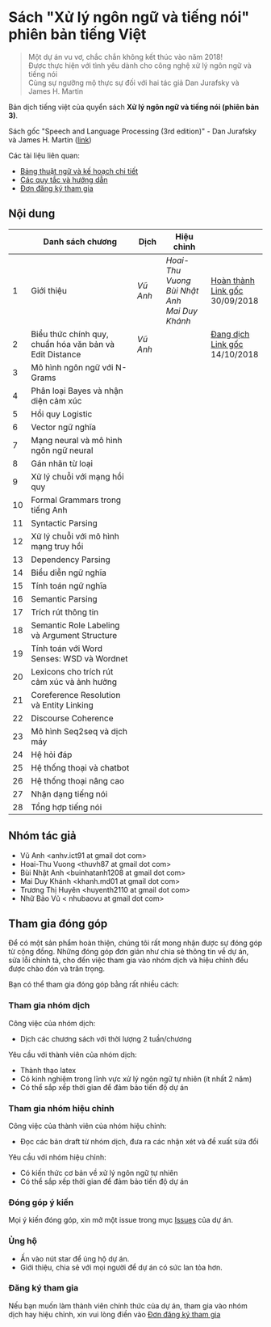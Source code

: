 # Sách "Xử lý ngôn ngữ và tiếng nói" phiên bản tiếng Việt 

> Một dự án vu vơ, chắc chắn không kết thúc vào năm 2018!<br>
> Được thực hiện với tình yêu dành cho công nghệ xử lý ngôn ngữ và tiếng nói<br>
> Cùng sự ngưỡng mộ thực sự đối với hai tác giả Dan Jurafsky và James H. Martin

Bản dịch tiếng việt của quyển sách **Xử lý ngôn ngữ và tiếng nói (phiên bản 3)**.

Sách gốc "Speech and Language Processing (3rd edition)" - Dan Jurafsky và James H. Martin ([link](https://web.stanford.edu/~jurafsky/slp3/))

Các tài liệu liên quan:

* [Bảng thuật ngữ và kế hoạch chi tiết](https://docs.google.com/spreadsheets/d/1iHO-ktjAj4qS9--lijADSiGdsxRmnMuEmrOJoiyLUU8/edit?usp=sharing)
* [Các quy tắc và hướng dẫn](GUIDELINE.md)
* [Đơn đăng ký tham gia](https://goo.gl/forms/MpJTjblliFKi4vLO2)

## Nội dung

|    | Danh sách chương                                        | Dịch       | Hiệu chỉnh           |                   |
|----|---------------------------------------------------------|------------|---------------------|--------------------|
| 1  | Giới thiệu                                              | *Vũ Anh*   | *Hoai-Thu Vuong*<br>*Bùi Nhật Anh*<br>*Mai Duy Khánh* | [Hoàn thành](pdf/1.pdf)<br/>[Link gốc](https://github.com/rain1024/slp2-pdf/blob/master/chapter-wise-pdf/%5B01%5D%20Introduction.pdf)<br>30/09/2018 |
| 2  | Biểu thức chính quy, chuẩn hóa văn bản và Edit Distance | *Vũ Anh*   |                      | [Đang dịch](pdf/2.pdf)<br>[Link gốc](https://web.stanford.edu/~jurafsky/slp3/2.pdf)<br>  14/10/2018|
| 3  | Mô hình ngôn ngữ với N-Grams                            |            |                      |               |
| 4  | Phân loại Bayes và nhận diện cảm xúc                    |            |                      |               |
| 5  | Hồi quy Logistic                                        |            |                      |               |
| 6  | Vector ngữ nghĩa                                        |            |                      |               |
| 7  | Mạng neural và mô hình ngôn ngữ neural                  |            |                      |               |
| 8  | Gán nhãn từ loại                                        |            |                      |               |
| 9  | Xử lý chuỗi với mạng hồi quy                            |            |                      |               |
| 10 | Formal Grammars trong tiếng Anh                         |            |                      |               |
| 11 | Syntactic Parsing                                       |            |                      |               |
| 12 | Xử lý chuỗi với mô hình mạng truy hồi                   |            |                      |               |
| 13 | Dependency Parsing                                      |            |                      |               |
| 14 | Biểu diễn ngữ nghĩa                                     |            |                      |               |
| 15 | Tính toán ngữ nghĩa                                     |            |                      |               |
| 16 | Semantic Parsing                                        |            |                      |               |
| 17 | Trích rút thông tin                                     |            |                      |               |
| 18 | Semantic Role Labeling và Argument Structure            |            |                      |               |
| 19 | Tính toán với Word Senses: WSD và Wordnet               |            |                      |               |
| 20 | Lexicons cho trích rút cảm xúc và ảnh hưởng             |            |                      |               |
| 21 | Coreference Resolution và Entity Linking                |            |                      |               |
| 22 | Discourse Coherence                                     |            |                      |               |
| 23 | Mô hình Seq2seq và dịch máy                             |            |                      |               |
| 24 | Hệ hỏi đáp                                              |            |                      |               |
| 25 | Hệ thống thoại và chatbot                               |            |                      |               |
| 26 | Hệ thống thoại nâng cao                                 |            |                      |               |
| 27 | Nhận dạng tiếng nói                                     |            |                      |               |
| 28 | Tổng hợp tiếng nói                                      |            |                      |               |

## Nhóm tác giả 

* Vũ Anh &lt;anhv.ict91 at gmail dot com&gt;
* Hoai-Thu Vuong &lt;thuvh87 at gmail dot com&gt;
* Bùi Nhật Anh &lt;buinhatanh1208 at gmail dot com&gt;
* Mai Duy Khánh &lt;khanh.md01 at gmail dot com&gt;
* Trương Thị Huyên &lt;huyenth2110 at gmail dot com&gt;
* Nhữ Bảo Vũ &lt; nhubaovu at gmail dot com&gt;

## Tham gia đóng góp

Để có một sản phẩm hoàn thiện, chúng tôi rất mong nhận được sự đóng góp từ cộng đồng. Những đóng góp đơn giản như chia sẻ thông tin về dự án, sửa lỗi chính tả, cho đến việc tham gia vào nhóm dịch và hiệu chỉnh đều được chào đón và trân trọng.

Bạn có thể tham gia đóng góp bằng rất nhiều cách:

### Tham gia nhóm dịch 

Công việc của nhóm dịch: 

* Dịch các chương sách với thời lượng 2 tuần/chương

Yêu cầu với thành viên của nhóm dịch: 

* Thành thạo latex
* Có kinh nghiệm trong lĩnh vực xử lý ngôn ngữ tự nhiên (ít nhất 2 năm) 
* Có thể sắp xếp thời gian để đảm bảo tiến độ dự án

### Tham gia nhóm hiệu chỉnh 

Công việc của thành viên của nhóm hiệu chỉnh:

* Đọc các bản draft từ nhóm dịch, đưa ra các nhận xét và đề xuất sửa đổi

Yêu cầu với nhóm hiệu chỉnh:

* Có kiến thức cơ bản về xử lý ngôn ngữ tự nhiên
* Có thể sắp xếp thời gian để đảm bảo tiến độ dự án   

### Đóng góp ý kiến

Mọi ý kiến đóng góp, xin mở một issue trong mục [Issues](https://github.com/undertheseanlp/slp3-vietnamese/issues) của dự án.

### Ủng hộ

* Ấn vào nút star để ủng hộ dự án.
* Giới thiệu, chia sẻ với mọi người để dự án có sức lan tỏa hơn. 

### Đăng ký tham gia 

Nếu bạn muốn làm thành viên chính thức của dự án, tham gia vào nhóm dịch hay hiệu chỉnh, xin vui lòng điền vào [Đơn đăng ký tham gia](https://goo.gl/forms/MpJTjblliFKi4vLO2)
